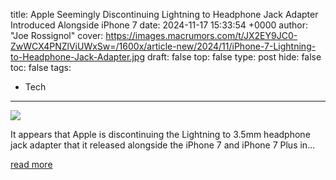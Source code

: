 title: Apple Seemingly Discontinuing Lightning to Headphone Jack Adapter Introduced Alongside iPhone 7
date: 2024-11-17 15:33:54 +0000
author: "Joe Rossignol"
cover: https://images.macrumors.com/t/JX2EY9JC0-ZwWCX4PNZlViUWxSw=/1600x/article-new/2024/11/iPhone-7-Lightning-to-Headphone-Jack-Adapter.jpg
draft: false
top: false
type: post
hide: false
toc: false
tags:
  - Tech
---

![](https://images.macrumors.com/t/JX2EY9JC0-ZwWCX4PNZlViUWxSw=/1600x/article-new/2024/11/iPhone-7-Lightning-to-Headphone-Jack-Adapter.jpg)

It appears that Apple is discontinuing the Lightning to 3.5mm headphone jack adapter that it released alongside the iPhone 7 and iPhone 7 Plus in...

[read more](https://www.macrumors.com/2024/11/17/lightning-to-headphone-jack-adapter-sold-out/)
